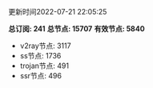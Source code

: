 更新时间2022-07-21 22:05:25

**总订阅: 241**
**总节点: 15707**
**有效节点: 5840**
- v2ray节点: 3117
- ss节点: 1736
- trojan节点: 491
- ssr节点: 496
